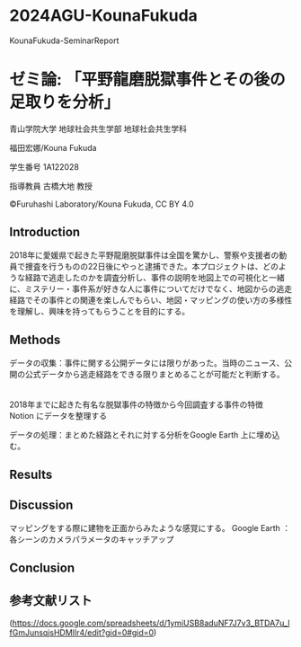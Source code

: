 # 2024AGU-KounaFukuda
KounaFukuda-SeminarReport

# ゼミ論: 「平野龍磨脱獄事件とその後の足取りを分析」
青山学院大学 地球社会共生学部 地球社会共生学科

福田宏娜/Kouna Fukuda

学生番号 1A122028

指導教員 古橋大地 教授

©︎Furuhashi Laboratory/Kouna Fukuda, CC BY 4.0

## Introduction

2018年に愛媛県で起きた平野龍磨脱獄事件は全国を驚かし、警察や支援者の動員で捜査を行うものの22日後にやっと逮捕できた。本プロジェクトは、どのような経路で逃走したのかを調査分析し、事件の説明を地図上での可視化と一緒に、ミステリー・事件系が好きな人に事件についてだけでなく、地図からの逃走経路でその事件との関連を楽しんでもらい、地図・マッピングの使い方の多様性を理解し、興味を持ってもらうことを目的にする。
## Methods
データの収集：事件に関する公開データには限りがあった。当時のニュース、公開の公式データから逃走経路をできる限りまとめることが可能だと判断する。
　　　　　
      

2018年までに起きた有名な脱獄事件の特徴から今回調査する事件の特徴　Notion にデータを整理する


データの処理：まとめた経路とそれに対する分析をGoogle Earth 上に埋め込む。
## Results

## Discussion
マッピングをする際に建物を正面からみたような感覚にする。
Google Earth ：各シーンのカメラパラメータのキャッチアップ
## Conclusion

## 参考文献リスト
(https://docs.google.com/spreadsheets/d/1ymiUSB8aduNF7J7v3_BTDA7u_lfGmJunsqjsHDMIlr4/edit?gid=0#gid=0)
